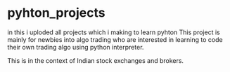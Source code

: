 # pyhton_projects
in this i uploded all projects which i making to learn pyhton
This project is mainly for newbies into algo trading who are interested in learning to code their own trading algo using python interpreter.

This is in the context of Indian stock exchanges and brokers.
